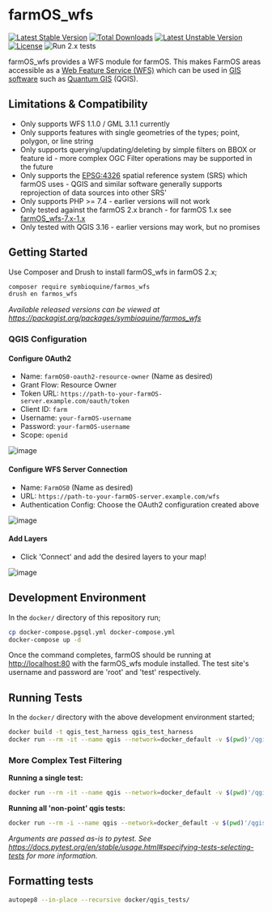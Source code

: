 # farmOS_wfs

[![Latest Stable Version](https://poser.pugx.org/symbioquine/farmos_wfs/v)](//packagist.org/packages/symbioquine/farmos_wfs) [![Total Downloads](https://poser.pugx.org/symbioquine/farmos_wfs/downloads)](//packagist.org/packages/symbioquine/farmos_wfs) [![Latest Unstable Version](https://poser.pugx.org/symbioquine/farmos_wfs/v/unstable)](//packagist.org/packages/symbioquine/farmos_wfs) [![License](https://poser.pugx.org/symbioquine/farmos_wfs/license)](//packagist.org/packages/symbioquine/farmos_wfs) ![Run 2.x tests](https://github.com/symbioquine/farmOS_wfs/workflows/Run%202.x%20tests/badge.svg?branch=2.x)

farmOS_wfs provides a WFS module for farmOS. This makes FarmOS areas accessible as a [Web Feature Service (WFS)](https://www.opengeospatial.org/standards/wfs)
which can be used in [GIS software](https://en.wikipedia.org/wiki/Geographic_information_system) such as [Quantum GIS](https://qgis.org) (QGIS).

## Limitations & Compatibility

* Only supports WFS 1.1.0 / GML 3.1.1 currently
* Only supports features with single geometries of the types; point, polygon, or line string
* Only supports querying/updating/deleting by simple filters on BBOX or feature id - more complex OGC Filter operations may be supported in the future
* Only supports the [EPSG:4326](https://epsg.io/4326) spatial reference system (SRS) which farmOS uses - QGIS and similar software generally supports reprojection of data sources into other SRS'
* Only supports PHP >= 7.4 - earlier versions will not work
* Only tested against the farmOS 2.x branch - for farmOS 1.x see [farmOS_wfs-7.x-1.x](https://github.com/symbioquine/farmOS_wfs/tree/7.x-1.x)
* Only tested with QGIS 3.16 - earlier versions may work, but no promises

## Getting Started

Use Composer and Drush to install farmOS_wfs in farmOS 2.x;

```sh
composer require symbioquine/farmos_wfs
drush en farmos_wfs
```

*Available released versions can be viewed at https://packagist.org/packages/symbioquine/farmos_wfs*

### QGIS Configuration

#### Configure OAuth2

* Name: `farmOS0-oauth2-resource-owner` (Name as desired)
* Grant Flow: Resource Owner
* Token URL: `https://path-to-your-farmOS-server.example.com/oauth/token`
* Client ID: `farm`
* Username: `your-farmOS-username`
* Password: `your-farmOS-username`
* Scope: `openid`

![image](https://user-images.githubusercontent.com/30754460/104083652-44521700-51f5-11eb-9e32-0d6dd3d3db2e.png)

#### Configure WFS Server Connection

* Name: `FarmOS0` (Name as desired)
* URL: `https://path-to-your-farmOS-server.example.com/wfs`
* Authentication Config: Choose the OAuth2 configuration created above

![image](https://user-images.githubusercontent.com/30754460/104083679-7bc0c380-51f5-11eb-8200-38c225281212.png)

#### Add Layers

* Click 'Connect' and add the desired layers to your map!

![image](https://user-images.githubusercontent.com/30754460/103485307-4c035d00-4daa-11eb-851f-075d8e918344.png)

## Development Environment

In the `docker/` directory of this repository run;

```sh
cp docker-compose.pgsql.yml docker-compose.yml
docker-compose up -d
```

Once the command completes, farmOS should be running at [http://localhost:80](http://localhost:80) with the farmOS_wfs module installed. The test site's username and password are 'root' and 'test' respectively.


## Running Tests

In the `docker/` directory with the above development environment started;

```sh
docker build -t qgis_test_harness qgis_test_harness
docker run --rm -it --name qgis --network=docker_default -v $(pwd)'/qgis_tests:/tests_directory' qgis_test_harness:latest ./run_tests.sh
```

### More Complex Test Filtering

**Running a single test:**

```sh
docker run --rm -it --name qgis --network=docker_default -v $(pwd)'/qgis_tests:/tests_directory' qgis_test_harness:latest ./run_tests.sh test_suite/test_cases/qgis_basic_crud_test.py::QgisBasicCrudTest::test_qgis_create_line_string_water_asset
```

**Running all 'non-point' qgis tests:**

```sh
docker run --rm -i --name qgis --network=docker_default -v $(pwd)'/qgis_tests:/tests_directory' qgis_test_harness:latest ./run_tests.sh -k 'qgis and not point'
```

*Arguments are passed as-is to pytest. See https://docs.pytest.org/en/stable/usage.html#specifying-tests-selecting-tests for more information.*

## Formatting tests

```sh
autopep8 --in-place --recursive docker/qgis_tests/
```
